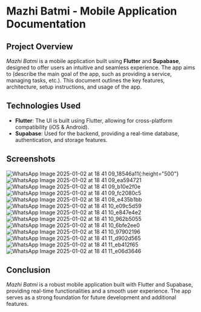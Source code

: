 
# **Mazhi Batmi - Mobile Application Documentation**

## **Project Overview**
*Mazhi Batmi* is a mobile application built using **Flutter** and **Supabase**, designed to offer users an intuitive and seamless experience. The app aims to (describe the main goal of the app, such as providing a service, managing tasks, etc.). This document outlines the key features, architecture, setup instructions, and usage of the app.



## **Technologies Used**
- **Flutter**: The UI is built using Flutter, allowing for cross-platform compatibility (iOS & Android).
- **Supabase**: Used for the backend, providing a real-time database, authentication, and storage features.



## **Screenshots**
![WhatsApp Image 2025-01-02 at 18 41 09_18546a11](https://github.com/user-attachments/assets/f47a008d-947d-44a0-be4e-f758ddc99ba0){:height="500"} ![WhatsApp Image 2025-01-02 at 18 41 09_ea594721](https://github.com/user-attachments/assets/4011b66d-01a5-454b-a466-bdba3a23eebf) ![WhatsApp Image 2025-01-02 at 18 41 09_b10e2f0e](https://github.com/user-attachments/assets/d91824d9-6ca9-4373-be87-7e4eb6855d26) ![WhatsApp Image 2025-01-02 at 18 41 09_fc2080c5](https://github.com/user-attachments/assets/5873cdec-1a93-4db6-ab16-2ce39a42ca86) ![WhatsApp Image 2025-01-02 at 18 41 08_e435b1bb](https://github.com/user-attachments/assets/f3bc99d7-0ff6-4ccf-9a4e-3ecc52ea20a9) ![WhatsApp Image 2025-01-02 at 18 41 10_e09c5d59](https://github.com/user-attachments/assets/16721686-ab7d-4041-890a-600bb9986bde)
![WhatsApp Image 2025-01-02 at 18 41 10_e847e4e2](https://github.com/user-attachments/assets/0fac8002-ddc0-4ca7-a9d6-0c68740693e5)
![WhatsApp Image 2025-01-02 at 18 41 10_962b5055](https://github.com/user-attachments/assets/7c336fec-a8a3-4193-9241-3c6cc919e224)
![WhatsApp Image 2025-01-02 at 18 41 10_6bfe2ee0](https://github.com/user-attachments/assets/fb308824-3398-4601-9cce-081c48bbe04a)
![WhatsApp Image 2025-01-02 at 18 41 10_97902196](https://github.com/user-attachments/assets/423e1d89-31f5-4ded-974a-dc73d38f2622)
![WhatsApp Image 2025-01-02 at 18 41 11_d902d565](https://github.com/user-attachments/assets/ea8b0390-12a4-4c7e-9265-c21674298178)
![WhatsApp Image 2025-01-02 at 18 41 11_eb412f65](https://github.com/user-attachments/assets/061fd3cc-a8f4-48c1-877d-05d80432ee57)
![WhatsApp Image 2025-01-02 at 18 41 11_e06d3646](https://github.com/user-attachments/assets/4d098c94-fb3e-45e3-a5e3-8222ae64f851)





## **Conclusion**
*Mazhi Batmi* is a robust mobile application built with Flutter and Supabase, providing real-time functionalities and a smooth user experience. The app serves as a strong foundation for future development and additional features.

